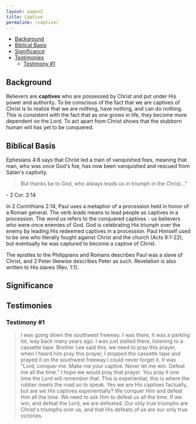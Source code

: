 ```yaml
---
layout: pagev2
title: Captive
permalink: /captive/
---
```

- [Background](#background)
- [Biblical Basis](#biblical-basis)
- [Significance](#significance)
- [Testimonies](#testimonies)
  - [Testimony #1](#testimony-1)

## Background

Believers are **captives** who are possessed by Christ and put under His power and authority. To be conscious of the fact that we are captives of Christ is to realize that we are nothing, have nothing, and can do nothing. This is consistent with the fact that as one grows in life, they become more dependent on the Lord. To act apart from Christ shows that the stubborn human will has yet to be conquered. 

## Biblical Basis

Ephesians 4:8 says that Christ led a train of vanquished foes, meaning that man, who was once God's foe, has now been vanquished and rescued from Satan's captivity.

>But thanks be to God, who always leads us in triumph in the Christ..."

\- 2 Cor. 2:14

In 2 Corinthians 2:14, Paul uses a metaphor of a procession held in honor of a Roman general. The verb *leads* means to lead people as captives in a procession. The word *us* refers to the conquered captives - us believers who were once enemies of God. God is celebrating His triumph over the enemy by leading His redeemed captives in a procession. Paul Himself used to be one who literally fought against Christ and the church (Acts 9:1-22), but eventually he was captured to become a captive of Christ.

The epistles to the Philippians and Romans describes Paul was a slave of Christ, and 2 Peter likewise describes Peter as such. Revelation is also written to His slaves (Rev. 1:1).

## Significance

## Testimonies

### Testimony #1

>I was going down the southwest freeway. I was there, it was a parking lot, way back many years ago. I was just stalled there, listening to a cassette tape. Brother Lee said this, we need to pray this prayer, when I heard him pray this prayer, I stopped the cassette tape and prayed it on the southwest freeway I could never forget it. It was "Lord, conquer me. Make me your captive. Never let me win. Defeat me all the time." I hope we would pray that prayer. You pray it one time the Lord will remember that. This is experiential, this is where the rubber meets the road so to speak. Yes we are His captives factually, but are we His captives experientially? We conquer Him and defeat Him all the time. We need to ask Him to defeat us all the time. If we win, and defeat the Lord, we are defeated. Our only true triumphs are Christ's triumphs over us, and that His defeats of us are our only true victories.